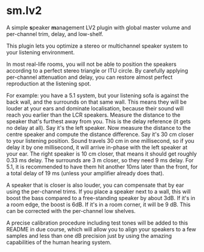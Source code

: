 # sm.lv2
A simple **s**peaker **m**anagement LV2 plugin with global master volume
and per-channel trim, delay, and low-shelf.

This plugin lets you optimize a stereo or multichannel speaker system to
your listening environment.

In most real-life rooms, you will not be able to position the speakers
according to a perfect stereo triangle or ITU circle. By carefully applying
per-channel attenuation and delay, you can restore almost perfect
reproduction at the listening spot.

For example: you have a 5.1 system, but your listening sofa is against the
back wall, and the surrounds on that same wall. This means they will be
louder at your ears and dominate localisation, because their sound will
reach you earlier than the LCR speakers. 
Measure the distance to the speaker that's furthest away from you. This is
the delay reference (it gets no delay at all). Say it's the left speaker.
Now measure the distance to the centre speaker and compute the distance
difference. Say it's 30 cm closer to your listening position. Sound travels
30 cm in one millisecond, so if you delay it by one millisecond, it will
arrive in-phase with the left speaker at your ear.
The right speaker is 10 cm closer, that means it should get roughly 0.33 ms
delay.
The surrounds are 3 m closer, so they need 9 ms delay. For 5.1, it is
recommended to have them hit another 10ms later than the front, for a total
delay of 19 ms (unless your amplifier already does that).

A speaker that is closer is also louder, you can compensate that by ear
using the per-channel trims.
If you place a speaker next to a wall, this will boost the bass compared to
a free-standing speaker by about 3dB. If it's in a room edge, the boost is
6dB. If it's in a room corner, it will be 9 dB. This can be corrected with
the per-channel low shelves.

A precise calibration procedure including test tones will be added to this
README in due course, which will allow you to align your speakers to a few
samples and less than one dB  precision just by using the amazing capabilities of the human
hearing system.


